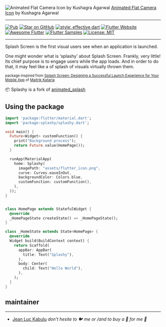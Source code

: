 ![Animated Flat Camera Icon by Kushagra Agarwal](assets/splashy.gif)
[Animated Flat Camera Icon](https://dribbble.com/shots/1074938--GIF-Animated-Flat-Camera-Icon) by Kushagra Agarwal

<hr>

[![Pub](https://img.shields.io/pub/v/splashy.svg?style=flat-square)](https://pub.dartlang.org/packages/splashy)
[![Star on GitHub](https://img.shields.io/github/stars/jeanluc243/splashy.svg?style=flat&logo=github&colorB=deeppink&label=stars)](https://github.com/jeanluc243/splashy)
[![style: effective dart](https://img.shields.io/badge/style-effective_dart-40c4ff.svg)](https://github.com/tenhobi/effective_dart)
[![Flutter Website](https://img.shields.io/badge/flutter-website-deepskyblue.svg)](https://flutter.dev/docs/development/data-and-backend/state-mgmt/options#bloc--rx)
[![Awesome Flutter](https://img.shields.io/badge/awesome-flutter-blue.svg?longCache=true)](https://github.com/Solido/awesome-flutter#standard)
[![Flutter Samples](https://img.shields.io/badge/flutter-samples-teal.svg?longCache=true)](http://fluttersamples.com)
[![License: MIT](https://img.shields.io/badge/license-MIT-purple.svg)](https://opensource.org/licenses/MIT)

<hr>

Splash Screen is the first visual users see when an application is launched.

One might wonder what is ‘splashy’ about Splash Screen. Frankly, very little! Its chief purpose is to engage users while the app loads. And in order to do that, it may feel like a of splash of visuals virtually thrown them.

<small>package inspired from [Splash Screen: Designing a Successful Launch Experience for Your Mobile App](https://blog.mobile-patterns.com/splash-screen-designing-a-successful-launch-experience-for-your-mobile-app-b0b70a0ef32d) of [Maitrik Kataria
](https://blog.mobile-patterns.com/@maitrikkataria?source=post_page-----b0b70a0ef32d----------------------)</small>

📦 Splashy is a fork of [animated_splash](https://github.com/fayaz07/splash_screen)

## Using the package 

```dart
import 'package:flutter/material.dart';
import 'package:splashy/splashy.dart';

void main() {
  Future<Widget> customFunction() {
    print("Background process");
    return Future.value(HomePage());
  }

  runApp(MaterialApp(
    home: Splashy(
      imagePath: "assets/flutter_icon.png",
      curve: Curves.easeInOut,
      backgroundColor: Colors.blue,
      customFunction: customFunction(),
    ),
  ));
}


class HomePage extends StatefulWidget {
  @override
  _HomePageState createState() => _HomePageState();
}

class _HomeState extends State<HomePage> {
  @override
  Widget build(BuildContext context) {
    return Scaffold(
      appBar: AppBar(
        title: Text("Splashy"),
      ),
      body: Center(
        child: Text("Hello World"),
      ),
    );
  }
}

```

## maintainer
<hr>

* [Jean Luc Kabulu](https://twitter.com/jeanluckabulu) *don't hesite to 🐦 me or /and to buy a 🍹 for me 🤠*
